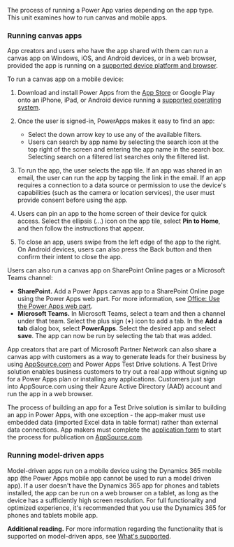 The process of running a Power App varies depending on the app type. This unit examines how to run canvas and mobile apps.

### Running canvas apps

App creators and users who have the app shared with them can run a canvas app on Windows, iOS, and Android devices, or in a web browser, provided the app is running on a [supported device platform and browser](/powerapps/maker/canvas-apps/limits-and-config).

To run a canvas app on a mobile device:

1.  Download and install Power Apps from the [App Store](https://itunes.apple.com/app/powerapps/id1047318566?mt=8?azure-portal=true) or Google Play onto an iPhone, iPad, or Android device running a [supported operating system](/powerapps/maker/canvas-apps/limits-and-config).
2.  Once the user is signed-in, PowerApps makes it easy to find an app:
    
     -  Select the down arrow key to use any of the available filters.
     -  Users can search by app name by selecting the search icon at the top right of the screen and entering the app name in the search box. Selecting search on a filtered list searches only the filtered list.
3.  To run the app, the user selects the app tile. If an app was shared in an email, the user can run the app by tapping the link in the email. If an app requires a connection to a data source or permission to use the device's capabilities (such as the camera or location services), the user must provide consent before using the app.
4.  Users can pin an app to the home screen of their device for quick access. Select the ellipsis (...) icon on the app tile, select **Pin to Home**, and then follow the instructions that appear.
5.  To close an app, users swipe from the left edge of the app to the right. On Android devices, users can also press the Back button and then confirm their intent to close the app.

Users can also run a canvas app on SharePoint Online pages or a Microsoft Teams channel:

 -  **SharePoint.** Add a Power Apps canvas app to a SharePoint Online page using the Power Apps web part. For more information, see [Office: Use the Power Apps web part](https://support.office.com/article/use-the-powerapps-web-part-6285f05e-e441-408a-99d7-aa688195cd1c?azure-portal=true).
 -  **Microsoft Teams.** In Microsoft Teams, select a team and then a channel under that team. Select the plus sign (**+**) icon to add a tab. In the **Add a tab** dialog box, select **PowerApps**. Select the desired app and select **save**. The app can now be run by selecting the tab that was added.

App creators that are part of Microsoft Partner Network can also share a canvas app with customers as a way to generate leads for their business by using [AppSource.com](https://appsource.microsoft.com/?azure-portal=true) and Power Apps Test Drive solutions. A Test Drive solution enables business customers to try out a real app without signing up for a Power Apps plan or installing any applications. Customers just sign into AppSource.com using their Azure Active Directory (AAD) account and run the app in a web browser.

The process of building an app for a Test Drive solution is similar to building an app in Power Apps, with one exception - the app-maker must use embedded data (imported Excel data in table format) rather than external data connections. App makers must complete the [application form](https://powerapps.microsoft.com/partners/get-listed/?azure-portal=true) to start the process for publication on [AppSource.com](https://appsource.microsoft.com/?azure-portal=true).

### Running model-driven apps

Model-driven apps run on a mobile device using the Dynamics 365 mobile app (the Power Apps mobile app cannot be used to run a model driven app). If a user doesn't have the Dynamics 365 app for phones and tablets installed, the app can be run on a web browser on a tablet, as long as the device has a sufficiently high screen resolution. For full functionality and optimized experience, it's recommended that you use the Dynamics 365 for phones and tablets mobile app.

**Additional reading.** For more information regarding the functionality that is supported on model-driven apps, see [What's supported](/dynamics365/mobile-app/support-phones-tablets).
